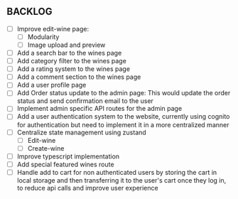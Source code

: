 ## BACKLOG

- [ ] Improve edit-wine page:
  - [ ] Modularity
  - [ ] Image upload and preview
- [ ] Add a search bar to the wines page
- [ ] Add category filter to the wines page
- [ ] Add a rating system to the wines page
- [ ] Add a comment section to the wines page
- [ ] Add a user profile page
- [ ] Add Order status update to the admin page: This would update the order status and send confirmation email to the user
- [ ] Implement admin specific API routes for the admin page
- [ ] Add a user authentication system to the website, currently using cognito for authentication but need to implement it in a more centralized manner
- [ ] Centralize state management using zustand
  - [ ] Edit-wine
  - [ ] Create-wine
- [ ] Improve typescript implementation
- [ ] Add special featured wines route
- [ ] Handle add to cart for non authenticated users by storing the cart in local storage and then transferring it to the user's cart once they log in, to reduce api calls and improve user experience
